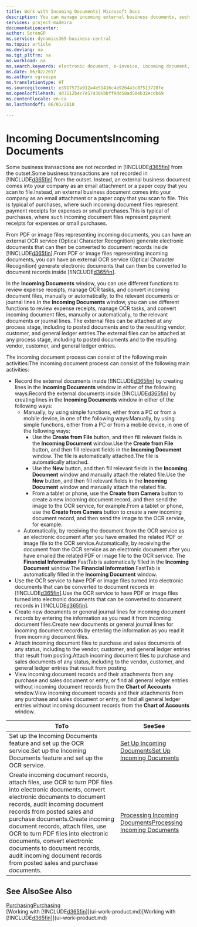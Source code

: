 ```yaml
---
title: Work with Incoming Documents| Microsoft Docs
description: You can manage incoming external business documents, such as payment receipts or PDFs, manage OCR tasks, and convert files to electronic documents and records.
services: project-madeira
documentationcenter: 
author: SorenGP
ms.service: dynamics365-business-central
ms.topic: article
ms.devlang: na
ms.tgt_pltfrm: na
ms.workload: na
ms.search.keywords: electronic document, e-invoice, incoming document, OCR, ecommerce, document exchange, import invoice
ms.date: 06/02/2017
ms.author: sgroespe
ms.translationtype: HT
ms.sourcegitcommit: e3917573a912a4e51416c4e926443c87513728fe
ms.openlocfilehash: 4d3112b4c7e574306bbff9dd50ad50eb32ecdb69
ms.contentlocale: en-ca
ms.lasthandoff: 06/01/2018

---
```

# <a name="incoming-documents"></a><span data-ttu-id="68fd1-103">Incoming Documents</span><span class="sxs-lookup"><span data-stu-id="68fd1-103">Incoming Documents</span></span>
<span data-ttu-id="68fd1-104">Some business transactions are not recorded in [!INCLUDE[d365fin](includes/d365fin_md.md)] from the outset.</span><span class="sxs-lookup"><span data-stu-id="68fd1-104">Some business transactions are not recorded in [!INCLUDE[d365fin](includes/d365fin_md.md)] from the outset.</span></span> <span data-ttu-id="68fd1-105">Instead, an external business document comes into your company as an email attachment or a paper copy that you scan to file.</span><span class="sxs-lookup"><span data-stu-id="68fd1-105">Instead, an external business document comes into your company as an email attachment or a paper copy that you scan to file.</span></span> <span data-ttu-id="68fd1-106">This is typical of purchases, where such incoming document files represent payment receipts for expenses or small purchases.</span><span class="sxs-lookup"><span data-stu-id="68fd1-106">This is typical of purchases, where such incoming document files represent payment receipts for expenses or small purchases.</span></span>

<span data-ttu-id="68fd1-107">From PDF or image files representing incoming documents, you can have an external OCR service (Optical Character Recognition) generate electronic documents that can then be converted to document records inside [!INCLUDE[d365fin](includes/d365fin_md.md)].</span><span class="sxs-lookup"><span data-stu-id="68fd1-107">From PDF or image files representing incoming documents, you can have an external OCR service (Optical Character Recognition) generate electronic documents that can then be converted to document records inside [!INCLUDE[d365fin](includes/d365fin_md.md)].</span></span>

<span data-ttu-id="68fd1-108">In the **Incoming Documents** window, you can use different functions to review expense receipts, manage OCR tasks, and convert incoming document files, manually or automatically, to the relevant documents or journal lines.</span><span class="sxs-lookup"><span data-stu-id="68fd1-108">In the **Incoming Documents** window, you can use different functions to review expense receipts, manage OCR tasks, and convert incoming document files, manually or automatically, to the relevant documents or journal lines.</span></span> <span data-ttu-id="68fd1-109">The external files can be attached at any process stage, including to posted documents and to the resulting vendor, customer, and general ledger entries.</span><span class="sxs-lookup"><span data-stu-id="68fd1-109">The external files can be attached at any process stage, including to posted documents and to the resulting vendor, customer, and general ledger entries.</span></span>

<span data-ttu-id="68fd1-110">The incoming document process can consist of the following main activities:</span><span class="sxs-lookup"><span data-stu-id="68fd1-110">The incoming document process can consist of the following main activities:</span></span>

* <span data-ttu-id="68fd1-111">Record the external documents inside [!INCLUDE[d365fin](includes/d365fin_md.md)] by creating lines in the **Incoming Documents** window in either of the following ways:</span><span class="sxs-lookup"><span data-stu-id="68fd1-111">Record the external documents inside [!INCLUDE[d365fin](includes/d365fin_md.md)] by creating lines in the **Incoming Documents** window in either of the following ways:</span></span>
  * <span data-ttu-id="68fd1-112">Manually, by using simple functions, either from a PC or from a mobile device, in one of the following ways:</span><span class="sxs-lookup"><span data-stu-id="68fd1-112">Manually, by using simple functions, either from a PC or from a mobile device, in one of the following ways:</span></span>
    * <span data-ttu-id="68fd1-113">Use the **Create from File** button, and then fill relevant fields in the **Incoming Document** window.</span><span class="sxs-lookup"><span data-stu-id="68fd1-113">Use the **Create from File** button, and then fill relevant fields in the **Incoming Document** window.</span></span> <span data-ttu-id="68fd1-114">The file is automatically attached.</span><span class="sxs-lookup"><span data-stu-id="68fd1-114">The file is automatically attached.</span></span>  
    * <span data-ttu-id="68fd1-115">Use the **New** button, and then fill relevant fields in the **Incoming Document** window and manually attach the related file.</span><span class="sxs-lookup"><span data-stu-id="68fd1-115">Use the **New** button, and then fill relevant fields in the **Incoming Document** window and manually attach the related file.</span></span>
    * <span data-ttu-id="68fd1-116">From a tablet or phone, use the **Create from Camera** button to create a new incoming document record, and then send the image to the OCR service, for example.</span><span class="sxs-lookup"><span data-stu-id="68fd1-116">From a tablet or phone, use the **Create from Camera** button to create a new incoming document record, and then send the image to the OCR service, for example.</span></span>
  * <span data-ttu-id="68fd1-117">Automatically, by receiving the document from the OCR service as an electronic document after you have emailed the related PDF or image file to the OCR service.</span><span class="sxs-lookup"><span data-stu-id="68fd1-117">Automatically, by receiving the document from the OCR service as an electronic document after you have emailed the related PDF or image file to the OCR service.</span></span> <span data-ttu-id="68fd1-118">The **Financial Information** FastTab is automatically filled in the **Incoming Document** window.</span><span class="sxs-lookup"><span data-stu-id="68fd1-118">The **Financial Information** FastTab is automatically filled in the **Incoming Document** window.</span></span>
* <span data-ttu-id="68fd1-119">Use the OCR service to have PDF or image files turned into electronic documents that can be converted to document records in [!INCLUDE[d365fin](includes/d365fin_md.md)].</span><span class="sxs-lookup"><span data-stu-id="68fd1-119">Use the OCR service to have PDF or image files turned into electronic documents that can be converted to document records in [!INCLUDE[d365fin](includes/d365fin_md.md)].</span></span>
* <span data-ttu-id="68fd1-120">Create new documents or general journal lines for incoming document records by entering the information as you read it from incoming document files.</span><span class="sxs-lookup"><span data-stu-id="68fd1-120">Create new documents or general journal lines for incoming document records by entering the information as you read it from incoming document files.</span></span>
* <span data-ttu-id="68fd1-121">Attach incoming document files to purchase and sales documents of any status, including to the vendor, customer, and general ledger entries that result from posting.</span><span class="sxs-lookup"><span data-stu-id="68fd1-121">Attach incoming document files to purchase and sales documents of any status, including to the vendor, customer, and general ledger entries that result from posting.</span></span>
* <span data-ttu-id="68fd1-122">View incoming document records and their attachments from any purchase and sales document or entry, or find all general ledger entries without incoming document records from the **Chart of Accounts** window.</span><span class="sxs-lookup"><span data-stu-id="68fd1-122">View incoming document records and their attachments from any purchase and sales document or entry, or find all general ledger entries without incoming document records from the **Chart of Accounts** window.</span></span>

| <span data-ttu-id="68fd1-123">To</span><span class="sxs-lookup"><span data-stu-id="68fd1-123">To</span></span> | <span data-ttu-id="68fd1-124">See</span><span class="sxs-lookup"><span data-stu-id="68fd1-124">See</span></span> |
| --- | --- |
| <span data-ttu-id="68fd1-125">Set up the Incoming Documents feature and set up the OCR service.</span><span class="sxs-lookup"><span data-stu-id="68fd1-125">Set up the Incoming Documents feature and set up the OCR service.</span></span> |[<span data-ttu-id="68fd1-126">Set Up Incoming Documents</span><span class="sxs-lookup"><span data-stu-id="68fd1-126">Set Up Incoming Documents</span></span>](across-how-setup-income-documents.md) |
| <span data-ttu-id="68fd1-127">Create incoming document records, attach files, use OCR to turn PDF files into electronic documents, convert electronic documents to document records, audit incoming document records from posted sales and purchase documents.</span><span class="sxs-lookup"><span data-stu-id="68fd1-127">Create incoming document records, attach files, use OCR to turn PDF files into electronic documents, convert electronic documents to document records, audit incoming document records from posted sales and purchase documents.</span></span> |[<span data-ttu-id="68fd1-128">Processing Incoming Documents</span><span class="sxs-lookup"><span data-stu-id="68fd1-128">Processing Incoming Documents</span></span>](across-process-income-documents.md) |

## <a name="see-also"></a><span data-ttu-id="68fd1-129">See Also</span><span class="sxs-lookup"><span data-stu-id="68fd1-129">See Also</span></span>
[<span data-ttu-id="68fd1-130">Purchasing</span><span class="sxs-lookup"><span data-stu-id="68fd1-130">Purchasing</span></span>](purchasing-manage-purchasing.md)  
<span data-ttu-id="68fd1-131">[Working with [!INCLUDE[d365fin](includes/d365fin_md.md)]](ui-work-product.md)</span><span class="sxs-lookup"><span data-stu-id="68fd1-131">[Working with [!INCLUDE[d365fin](includes/d365fin_md.md)]](ui-work-product.md)</span></span>

